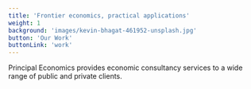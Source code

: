 ```yaml
---
title: 'Frontier economics, practical applications'
weight: 1
background: 'images/kevin-bhagat-461952-unsplash.jpg'
button: 'Our Work'
buttonLink: 'work'
---
```


Principal Economics provides economic consultancy services to a wide range of public and private clients.

